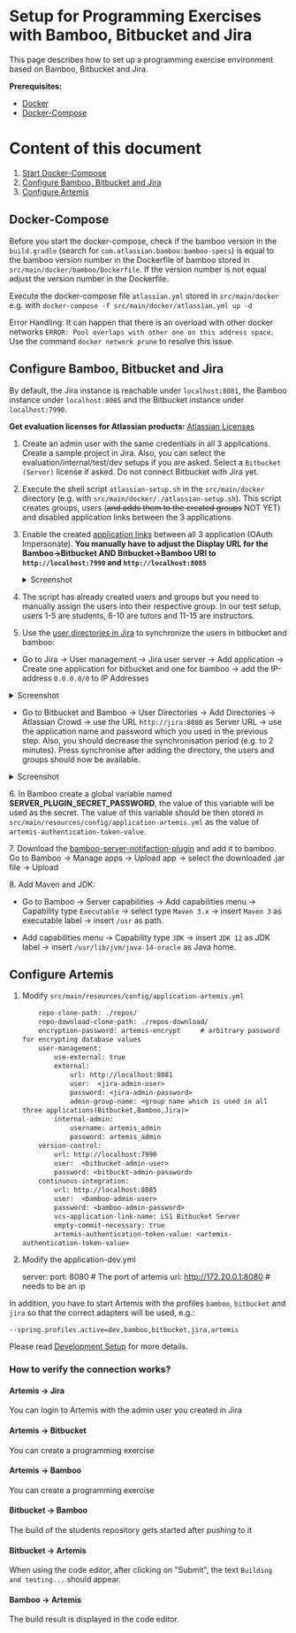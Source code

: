 # Setup for Programming Exercises with Bamboo, Bitbucket and Jira

This page describes how to set up a programming exercise environment based on Bamboo, Bitbucket and Jira. 


**Prerequisites:** 
* [Docker](https://docs.docker.com/install)
* [Docker-Compose](https://docs.docker.com/compose/install/)

# Content of this document

1. [Start Docker-Compose](#docker-compose)
2. [Configure Bamboo, Bitbucket and Jira](#configure-bamboo-bitbucket-and-jira)
3. [Configure Artemis](#configure-artemis)


## Docker-Compose

Before you start the docker-compose, check if the bamboo version in the `build.gradle` (search for `com.atlassian.bamboo:bamboo-specs`) is equal to the bamboo version number in the Dockerfile of bamboo stored in `src/main/docker/bamboo/Dockerfile`.
If the version number is not equal adjust the version number in the Dockerfile.

Execute the docker-compose file `atlassian.yml` stored in `src/main/docker` e.g. with `docker-compose -f src/main/docker/atlassian.yml up -d`

Error Handling:
It can happen that there is an overload with other docker networks `ERROR: Pool overlaps with other one on this address space`.
Use the command `docker network prune` to resolve this issue.

## Configure Bamboo, Bitbucket and Jira
By default, the Jira instance is reachable under `localhost:8081`, the Bamboo instance under `localhost:8085` and the Bitbucket instance under `localhost:7990`.

**Get evaluation licenses for Atlassian products:** [Atlassian Licenses](https://my.atlassian.com/license/evaluation)


1. Create an admin user with the same credentials in all 3 applications. Create a sample project in Jira. Also, you can select the evaluation/internal/test/dev setups if you are asked. Select a `Bitbucket (Server)` license if asked. Do not connect Bitbucket with Jira yet.
2. Execute the shell script `atlassian-setup.sh` in the `src/main/docker` directory (e.g. with `src/main/docker/./atlassian-setup.sh`). This script creates groups, users (~~and adds them to
the created groups~~ NOT YET) and disabled application links between the 3 applications   
3. Enable the created [application links](https://confluence.atlassian.com/doc/linking-to-another-application-360677690.html) between all 3 application (OAuth Impersonate). **You manually have to adjust the Display URL for the Bamboo->Bitbucket AND Bitbucket->Bamboo URl to `http://localhost:7990` and `http://localhost:8085`**
    
    <details><summary>Screenshot</summary>
    
    Bamboo:   
   
    ![](bamboo_bitbucket_applicationLink.png)
    ![](bamboo_jira_applicationLink.png)
    
    Bitbucket:
    
    ![](bitbucket_bamboo_applicationLink.png)
    ![](bitbucket_jira_applicationLink.png)
    
    Jira:
    
    ![](jira_bamboo_applicationLink.png)
    ![](jira_bitbucket_applicationLink.png)
    
    </details>
4. The script has already created users and groups but you need to manually assign the users into their respective group. In our test setup, users 1-5 are students, 6-10 are tutors and 11-15 are instructors.
5. Use the [user directories in Jira](https://confluence.atlassian.com/adminjiraserver/allowing-connections-to-jira-for-user-management-938847045.html) to synchronize the users in bitbucket and bamboo: 
  * Go to Jira → User management → Jira user server → Add application → Create one application for bitbucket and one for bamboo → add the IP-address `0.0.0.0/0` to IP Addresses
  
  <details><summary>Screenshot</summary>
     
  ![](jira_add_application.png)
     
  </details>
   
  * Go to Bitbucket and Bamboo → User Directories → Add Directories → Atlassian Crowd → use the URL `http://jira:8080` as Server URL → use the application name and password which you used in the previous step. Also, you should decrease the synchronisation period (e.g. to 2 minutes). Press synchronise after adding the directory, the users and groups should now be available.
  <details><summary>Screenshot</summary>
     
  ![](user_directories.png)
     
  </details>
  
6\. In Bamboo create a global variable named <b>SERVER_PLUGIN_SECRET_PASSWORD</b>, the value of this variable will be used as the secret. The value of this variable
should be then stored in `src/main/resources/config/application-artemis.yml` as the value of `artemis-authentication-token-value`.

7\. Download the [bamboo-server-notifaction-plugin](https://github.com/ls1intum/bamboo-server-notification-plugin/releases) and add it to bamboo.
Go to Bamboo → Manage apps → Upload app → select the downloaded .jar file → Upload

8\. Add Maven and JDK:

  * Go to Bamboo → Server capabilities → Add capabilities menu →  Capability type `Executable` → select type `Maven 3.x` → insert `Maven 3` as executable label → insert `/usr` as path. 
   
  * Add capabilities menu → Capability type `JDK` → insert `JDK 12` as JDK label → insert `/usr/lib/jvm/java-14-oracle` as Java home.
  
## Configure Artemis

1. Modify `src/main/resources/config/application-artemis.yml`

    ```artemis:
        repo-clone-path: ./repos/
        repo-download-clone-path: ./repos-download/
        encryption-password: artemis-encrypt     # arbitrary password for encrypting database values
        user-management:
            use-external: true
            external:
                url: http://localhost:8081
                user:  <jira-admin-user>
                password: <jira-admin-password>
                admin-group-name: <group name which is used in all three applications(Bitbucket,Bamboo,Jira)>
            internal-admin:
                username: artemis_admin
                password: artemis_admin            
        version-control:
            url: http://localhost:7990
            user:  <bitbucket-admin-user>
            password: <bitbuckt-admin-password>
        continuous-integration:
            url: http://localhost:8085
            user:  <bamboo-admin-user>
            password: <bamboo-admin-password>
            vcs-application-link-name: LS1 Bitbucket Server
            empty-commit-necessary: true
            artemis-authentication-token-value: <artemis-authentication-token-value>

2. Modify the application-dev.yml


    server:
    port: 8080                                         # The port of artemis
    url: http://172.20.0.1:8080                        # needs to be an ip
    
In addition, you have to start Artemis with the profiles `bamboo`, `bitbucket` and `jira` so that the correct adapters will be used, e.g.:

    --spring.profiles.active=dev,bamboo,bitbucket,jira,artemis

Please read [Development Setup](doc/setup/SETUP.md) for more details.


### How to verify the connection works?
#### Artemis -> Jira
You can login to Artemis with the admin user you created in Jira
#### Artemis -> Bitbucket
You can create a programming exercise
#### Artemis -> Bamboo
You can create a programming exercise
#### Bitbucket -> Bamboo
The build of the students repository gets started after pushing to it
#### Bitbucket -> Artemis
When using the code editor, after clicking on "Submit", the text `Building and testing...` should appear.
#### Bamboo -> Artemis
The build result is displayed in the code editor.
